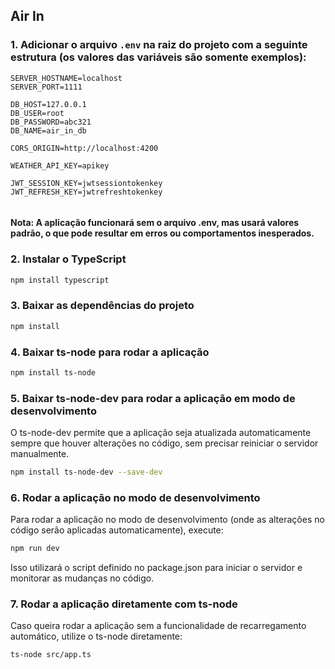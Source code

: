 ## Air In

### 1. Adicionar o arquivo `.env` na raiz do projeto com a seguinte estrutura (os valores das variáveis são somente exemplos):

```env
SERVER_HOSTNAME=localhost
SERVER_PORT=1111

DB_HOST=127.0.0.1
DB_USER=root
DB_PASSWORD=abc321
DB_NAME=air_in_db

CORS_ORIGIN=http://localhost:4200

WEATHER_API_KEY=apikey

JWT_SESSION_KEY=jwtsessiontokenkey
JWT_REFRESH_KEY=jwtrefreshtokenkey
 
```

#### Nota: A aplicação funcionará sem o arquivo .env, mas usará valores padrão, o que pode resultar em erros ou comportamentos inesperados.

### 2. Instalar o TypeScript
```bash
npm install typescript 
```
### 3. Baixar as dependências do projeto
```bash
npm install
```
### 4. Baixar ts-node para rodar a aplicação
```bash
npm install ts-node 
```
### 5. Baixar ts-node-dev para rodar a aplicação em modo de desenvolvimento
O ts-node-dev permite que a aplicação seja atualizada automaticamente sempre que houver alterações no código, sem precisar reiniciar o servidor manualmente.

```bash
npm install ts-node-dev --save-dev
```
### 6. Rodar a aplicação no modo de desenvolvimento
Para rodar a aplicação no modo de desenvolvimento (onde as alterações no código serão aplicadas automaticamente), execute:

```bash
npm run dev
```
Isso utilizará o script definido no package.json para iniciar o servidor e monitorar as mudanças no código.

### 7. Rodar a aplicação diretamente com ts-node
Caso queira rodar a aplicação sem a funcionalidade de recarregamento automático, utilize o ts-node diretamente:
```bash
ts-node src/app.ts
```
